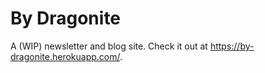 # By Dragonite
A (WIP) newsletter and blog site. Check it out at https://by-dragonite.herokuapp.com/.
